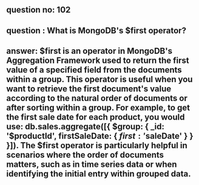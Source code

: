 
      
## question no: 102

## question : What is MongoDB's $first operator?

## answer: $first is an operator in MongoDB's Aggregation Framework used to return the first value of a specified field from the documents within a group. This operator is useful when you want to retrieve the first document's value according to the natural order of documents or after sorting within a group. For example, to get the first sale date for each product, you would use: db.sales.aggregate([{ $group: { _id: '$productId', firstSaleDate: { $first: '$saleDate' } } }]). The $first operator is particularly helpful in scenarios where the order of documents matters, such as in time series data or when identifying the initial entry within grouped data.
      